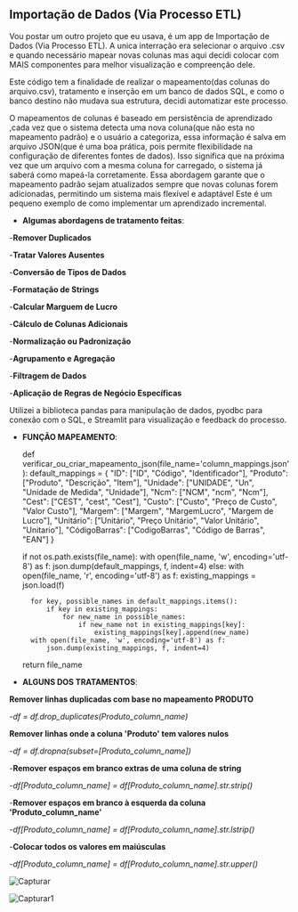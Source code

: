 ## Importação de Dados (Via Processo ETL)

Vou postar um outro projeto que eu usava, é um app de Importação de Dados (Via Processo ETL).
A unica interração era selecionar o arquivo .csv e quando necessário mapear novas colunas mas aqui decidi colocar com MAIS componentes para melhor visualização e compreenção dele.

Este código tem a finalidade de realizar o mapeamento(das colunas do arquivo.csv), tratamento e inserção em um banco de dados SQL, e como o banco destino não mudava sua estrutura, decidi automatizar este processo.

O mapeamentos de colunas é baseado em persistência de aprendizado ,cada vez que o sistema detecta uma nova coluna(que não esta no mapeamento padrão) e o usuário a categoriza, essa informação é salva em arquivo JSON(que é uma boa prática, pois permite flexibilidade na configuração de diferentes fontes de dados). Isso significa que na próxima vez que um arquivo com a mesma coluna for carregado, o sistema já saberá como mapeá-la corretamente.
Essa abordagem garante que o mapeamento padrão sejam atualizados sempre que novas colunas forem adicionadas, permitindo um sistema mais flexível e adaptável
Este é um pequeno exemplo de como implementar um aprendizado incremental.

- **Algumas abordagens de tratamento feitas**:

-**Remover Duplicados**

-**Tratar Valores Ausentes**

-**Conversão de Tipos de Dados**
   
-**Formatação de Strings**

-**Calcular Marguem de Lucro**
    
-**Cálculo de Colunas Adicionais**
 
-**Normalização ou Padronização**

-**Agrupamento e Agregação**

-**Filtragem de Dados**
     
-**Aplicação de Regras de Negócio Específicas**
   
Utilizei a biblioteca pandas para manipulação de dados, pyodbc para conexão com o SQL, e Streamlit para visualização e feedback do processo.

- **FUNÇÃO MAPEAMENTO**:

    def verificar_ou_criar_mapeamento_json(file_name='column_mappings.json'):
     default_mappings = {
        "ID": ["ID", "Código", "Identificador"],
        "Produto": ["Produto", "Descrição", "Item"],
        "Unidade": ["UNIDADE", "Un", "Unidade de Medida", "Unidade"],
        "Ncm": ["NCM", "ncm", "Ncm"],
        "Cest": ["CEST", "cest", "Cest"],
        "Custo": ["Custo", "Preço de Custo", "Valor Custo"],
        "Margem": ["Margem", "MargemLucro", "Margem de Lucro"],
        "Unitário": ["Unitário", "Preço Unitário", "Valor Unitário", "Unitario"],
        "CódigoBarras": ["CodigoBarras", "Código de Barras", "EAN"]
     }

    if not os.path.exists(file_name):
        with open(file_name, 'w', encoding='utf-8') as f:
            json.dump(default_mappings, f, indent=4)
    else:
        with open(file_name, 'r', encoding='utf-8') as f:
            existing_mappings = json.load(f)

        for key, possible_names in default_mappings.items():
            if key in existing_mappings:
                for new_name in possible_names:
                    if new_name not in existing_mappings[key]:
                        existing_mappings[key].append(new_name)
        with open(file_name, 'w', encoding='utf-8') as f:
            json.dump(existing_mappings, f, indent=4)
    return file_name


- **ALGUNS DOS TRATAMENTOS**:
  
**Remover linhas duplicadas com base no mapeamento PRODUTO**

   -*df = df.drop_duplicates(Produto_column_name)*
   
**Remover linhas onde a coluna 'Produto' tem valores nulos**

   -*df = df.dropna(subset=[Produto_column_name])*
   
-**Remover espaços em branco extras de uma coluna de string**

   -*df[Produto_column_name] = df[Produto_column_name].str.strip()*
   
-**Remover espaços em branco à esquerda da coluna 'Produto_column_name'**

   -*df[Produto_column_name] = df[Produto_column_name].str.lstrip()*
   
-**Colocar todos os valores em maiúsculas**

   -*df[Produto_column_name] = df[Produto_column_name].str.upper()*

![Capturar](https://github.com/user-attachments/assets/55cdd541-3301-45b4-ba02-5aa66e19248f)

![Capturar1](https://github.com/user-attachments/assets/6e2d84f9-ff1d-4ecc-88c7-1efe3b1b73c1)


